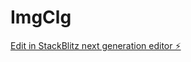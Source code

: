 # ImgClg

[Edit in StackBlitz next generation editor ⚡️](https://stackblitz.com/~/github.com/akilanfit/ImgClg)